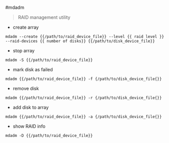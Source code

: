#mdadm

> RAID management utility

- create array

`mdadm --create {{/path/to/raid_device_file}} --level {{ raid level }} --raid-devices {{ number of disks}} {{/path/to/disk_device_file}}`

- stop array

`mdadm -S {{/path/to/raid_device_file}}`

- mark disk as failed

`mdadm {{/path/to/raid_device_file}} -f {/path/to/disk_device_file{}}`

- remove disk

`mdadm {{/path/to/raid_device_file}} -r {/path/to/disk_device_file{}}`

- add disk to array

`mdadm {{/path/to/raid_device_file}} -a {/path/to/disk_device_file{}}`

- show RAID info

`mdadm -D {{/path/to/raid_device_file}}`
